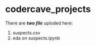 # codercave_projects

There are ***two file*** uploded here:
1. suspects.csv
2. eda on suspects.ipynb

